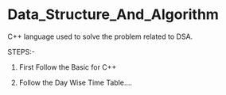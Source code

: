 # Data_Structure_And_Algorithm
C++ language used to solve the problem related to DSA.

STEPS:-
1. First Follow the Basic for C++
 
2. Follow the Day Wise Time Table....
